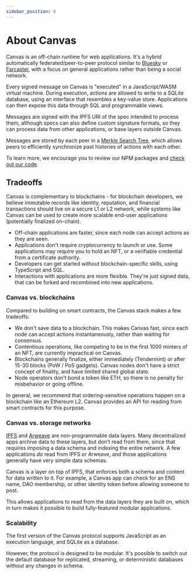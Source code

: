 ```yaml
---
sidebar_position: 6
---
```


# About Canvas

Canvas is an off-chain runtime for web applications. It's a hybrid
automatically federated/peer-to-peer protocol similar to
[Bluesky](https://atproto.com/) or
[Farcaster](https://www.farcaster.xyz/), with a focus on general
applications rather than being a social network.

Every signed message on Canvas is "executed" in a JavaScript/WASM
virtual machine. During execution, actions are allowed to write to a
SQLite database, using an interface that resembles a key-value
store. Applications can then expose this data through SQL and
programmable views.

Messages are signed with the IPFS URI of the spec intended to process
them, although specs can also define custom signature formats, so they
can process data from other applications, or base layers outside
Canvas.

Messages are stored by each peer in a [Merkle Search
Tree](https://github.com/canvasxyz/okra), which allows peers to
efficiently synchronize past histories of actions with each other.

To learn more, we encourage you to review our NPM packages and [check
out our code](https://github.com/canvasxyz/canvas).

## Tradeoffs

Canvas is complementary to blockchains - for blockchain developers, we
believe immutable records like identity, reputation, and financial
transactions should live on a secure L1 or L2 network, while systems
like Canvas can be used to create more scalable end-user applications
(potentially finalized on-chain).

* Off-chain applications are faster, since each node can accept
  actions as they are seen.
* Applications don't require cryptocurrency to launch or use. Some
  applications may require you to hold an NFT, or a verifiable
  credential from a certificate authority.
* Developers can get started without blockchain-specific skills, using
  TypeScript and SQL.
* Interactions with applications are more flexible. They're just
  signed data, that can be forked and recombined into new
  applications.

### Canvas vs. blockchains

Compared to building on smart contracts, the Canvas stack makes a few tradeoffs:

* We don't save data to a blockchain. This makes Canvas fast, since
  each node can accept actions instantaneously, rather than waiting
  for consensus.
* Contentious operations, like competing to be in the first 1000
  minters of an NFT, are currently impractical on Canvas.
* Blockchains generally finalize, either immediately (Tendermint) or
  after 15-30 blocks (PoW / PoS gadgets). Canvas nodes don't have a
  strict concept of finality, and have limited shared global state.
* Node operators don't bond a token like ETH, so there is no penalty
  for misbehavior or going offline.

In general, we recommend that ordering-sensitive operations happen on
a blockchain like an Ethereum L2. Canvas provides an API for reading
from smart contracts for this purpose.

### Canvas vs. storage networks

[IPFS](https://ipfs.io/) and [Arweave](https://www.arweave.org/) are
non-programmable data layers. Many decentralized apps archive data to
these layers, but don’t read from them, since that requires imposing a
data schema and indexing the entire network. A few applications *do*
read from IPFS or Arweave, and those applications generally have very
simple data schemas.

Canvas is a layer on top of IPFS, that enforces both a schema and
content for data written to it. For example, a Canvas app can check
for an ENS name, DAO membership, or other identity token before
allowing someone to post.

This allows applications to read from the data layers they are built
on, which in turn makes it possible to build fully-featured modular
applications.

### Scalability

The first version of the Canvas protocol supports JavaScript as an
execution language, and SQLite as a database.

However, the protocol is designed to be modular. It's possible to
switch out the default database for replicated, streaming, or
deterministic databases without any changes in schema.
